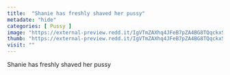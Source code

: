```yaml
---
title:  "Shanie has freshly shaved her pussy"
metadate: "hide"
categories: [ Pussy ]
image: "https://external-preview.redd.it/IgVTmZAXhq4JFeB7pZA4BG8TQqckxS11yRRmIFSqpMc.jpg?auto=webp&s=d28dd6ef32625ea509a92d48e3a6485b35178fd8"
thumb: "https://external-preview.redd.it/IgVTmZAXhq4JFeB7pZA4BG8TQqckxS11yRRmIFSqpMc.jpg?width=1080&crop=smart&auto=webp&s=ace834987afdf81fcaa11fb239dccd0727b3517d"
visit: ""
---
```

Shanie has freshly shaved her pussy
